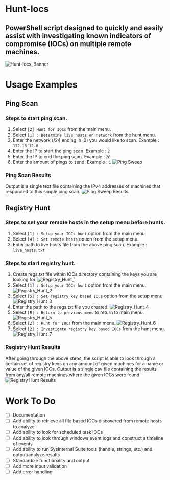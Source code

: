 # Hunt-Iocs
## PowerShell script designed to quickly and easily assist with investigating known indicators of compromise (IOCs) on multiple remote machines.
![Hunt-Iocs_Banner](/images/main_menu.png)

# Usage Examples
## Ping Scan
### Steps to start ping scan.
1. Select `[2] Hunt for IOCs` from the main menu.
1. Select `[1] : Determine live hosts on network` from the hunt menu.
1. Enter the network (/24 ending in .0) you would like to scan. Example : `172.16.12.0`
1. Enter the IP to start the ping scan. Example : `2`
1. Enter the IP to end the ping scan. Example : `20`
1. Enter the amount of pings to send. Example : `1`
![Ping Sweep](/images/example_ping_sweep.png)
  
### Ping Scan Results
Output is a single text file containing the IPv4 addresses of machines that responded to this simple ping scan.
![Ping Sweep Results](/images/example_ping_sweep_results.png)
  
## Registry Hunt
### Steps to set your remote hosts in the setup menu before hunts.
1. Select `[1] : Setup your IOCs hunt` option from the main menu.
1. Select `[4] : Set remote hosts` option from the setup menu.
1. Enter path to live hosts file from the above ping scan. Example : `live_hosts.txt`
### Steps to start registry hunt.
1. Create regs.txt file within IOCs directory containing the keys you are looking for.
![Registry_Hunt_1](/images/example_registry_hunt_1.png)
1. Select `[1] : Setup your IOCs hunt` option from the main menu.
![Registry_Hunt_2](/images/example_registry_hunt_2.png)
1. Select `[5] : Set registry key based IOCs` option from the setup menu.
![Registry_Hunt_3](/images/example_registry_hunt_3.png)
1. Enter the path to the regs.txt file you created.
![Registry_Hunt_4](/images/example_registry_hunt_4.png)
1. Select `[R] : Return to previous menu` to return to main menu.
![Registry_Hunt_5](/images/example_registry_hunt_5.png)
1. Select `[2] : Hunt for IOCs` from the main menu.
![Registry_Hunt_6](/images/example_registry_hunt_6.png)
1. Select `[2] : Investigate registry key based IOCs` from the hunt menu.
![Registry_Hunt_7](/images/example_registry_hunt.png)
  
### Registry Hunt Results
After going through the above steps, the script is able to look through a certain set of registry keys on any amount of given machines for a name or value of the given IOCs. Output is a single csv file containing the results from any/all remote machines where the given IOCs were found.
![Registry Hunt Results](/images/example_registry_hunt_results.PNG)

# Work To Do
- [ ] Documentation
- [ ] Add ability to retrieve all file based IOCs discovered from remote hosts to analyze  
- [ ] Add ability to look for scheduled task IOCs  
- [ ] Add ability to look through windows event logs and construct a timeline of events  
- [ ] Add ability to run SysInternal Suite tools (handle, strings, etc.) and output/analyze results
- [ ] Standardize functionality and output
- [ ] Add more input validation  
- [ ] Add error handling 

